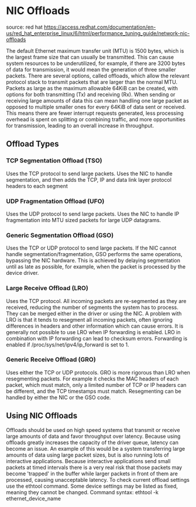 # NIC Offloads
source: red hat
https://access.redhat.com/documentation/en-us/red_hat_enterprise_linux/6/html/performance_tuning_guide/network-nic-offloads

The default Ethernet maximum transfer unit (MTU) is 1500 bytes, 
which is the largest frame size that can usually be transmitted. 
This can cause system resources to be underutilized, for example, 
if there are 3200 bytes of data for transmission, it would 
mean the generation of three smaller packets. There are several options, 
called offloads, which allow the relevant protocol stack to transmit 
packets that are larger than the normal MTU. Packets as large 
as the maximum allowable 64KiB can be created, with options for 
both transmitting (Tx) and receiving (Rx). When sending or receiving 
large amounts of data this can mean handling one large packet as opposed 
to multiple smaller ones for every 64KiB of data sent or received. This 
means there are fewer interrupt requests generated, less processing overhead 
is spent on splitting or combining traffic, and more opportunities for 
transmission, leading to an overall increase in throughput. 

## Offload Types
### TCP Segmentation Offload (TSO)
Uses the TCP protocol to send large packets. Uses the NIC 
to handle segmentation, and then adds the TCP, IP and 
data link layer protocol headers to each segment

### UDP Fragmentation Offload (UFO)
Uses the UDP protocol to send large packets. Uses the NIC 
to handle IP fragmentation into MTU sized packets for large UDP 
datagrams. 

### Generic Segmentation Offload (GSO)
Uses the TCP or UDP protocol to send large packets. If 
the NIC cannot handle segmentation/fragmentation, GSO performs the same 
operations, bypassing the NIC hardware. This is achieved by delaying 
segmentation until as late as possible, for example, when the 
packet is processed by the device driver. 

### Large Receive Offload (LRO)
Uses the TCP protocol. All incoming packets are re-segmented 
as they are received, reducing the number of segments the system 
has to process. They can be merged either in the driver 
or using the NIC. A problem with LRO is that it 
tends to resegment all incoming packets, often ignoring differences in 
headers and other information which can cause errors. It is generally not 
possible to use LRO when IP forwarding is enabled. LRO in 
combination with IP forwarding can lead to checksum errors. Forwarding is 
enabled if /proc/sys/net/ipv4/ip_forward 
is set to 1. 

### Generic Receive Offload (GRO)
Uses either the TCP or UDP protocols. GRO is more rigorous 
than LRO when resegmenting packets. For example it checks the MAC 
headers of each packet, which must match, only a limited 
number of TCP or IP headers can be different, and the 
TCP timestamps must match. Resegmenting can be handled by either the 
NIC or the GSO code. 

## Using NIC Offloads
Offloads should be used on high speed systems that transmit or receive 
large amounts of data and favor throughput over latency. Because using 
offloads greatly increases the capacity of the driver queue, latency can 
become an issue. An example of this would be a system 
transferring large amounts of data using large packet sizes, but is 
also running lots of interactive applications. Because interactive 
applications send small packets at timed intervals there is a very real 
risk that those packets may become 'trapped' in the buffer while larger 
packets in front of them are processed, causing unacceptable latency.
To check current offload settings use the ethtool command. Some device 
settings may be listed as fixed, meaning they cannot be changed.
Command syntax: ethtool -k ethernet_device_name 

